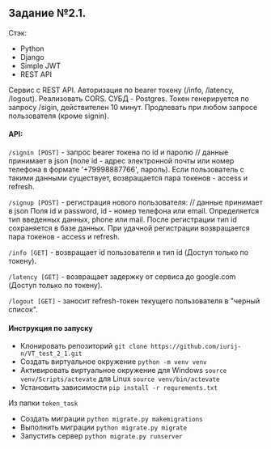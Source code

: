 ## Задание №2.1.

Стэк:
- Python
- Django
- Simple JWT
- REST API

Сервис с REST API. Авторизация по bearer токену (/info, /latency, /logout). 
Реализовать CORS. СУБД - Postgres. Токен генерируется по запросу /sigin, действителен 10 минут. Продлевать при любом запросе пользователя (кроме signin).

#### API:

```/signin [POST]``` - запрос bearer токена по id и паролю // данные принимает в json (поле id - адрес электронной почты или номер телефона в формате '+79998887766', пароль). Если пользователь с такими данными существует, возвращается пара токенов - access и refresh.

```/signup [POST]``` - регистрация нового пользователя: // данные принимает в json
Поля id и password, id - номер телефона или email. Определяется тип введенных данных, phone или mail. После регистрации тип id сохраняется в базе данных. При удачной регистрации возвращается пара токенов - access и refresh.

```/info [GET]``` - возвращает id пользователя и тип id (Доступ только по токену).

```/latency [GET]``` - возвращает задержку от сервиса до google.com (Доступ только по токену).

```/logout [GET]``` - заносит refresh-токен текущего пользователя в "черный список".

#### Инструкция по запуску

- Клонировать репозиторий
```git clone https://github.com/iurij-n/VT_test_2_1.git```
- Создать виртуальное окружение
```python -m venv venv```
- Активировать виртуальное окружение
для Windows
```source venv/Scripts/actevate```
для Linux
```source venv/bin/actevate```
- Установить зависимости
```pip install -r requrements.txt```

Из папки `token_task`
- Создать миграции
```python migrate.py makemigrations```
- Выполнить миграции
```python migrate.py migrate```
- Запустить сервер
```python migrate.py runserver```
